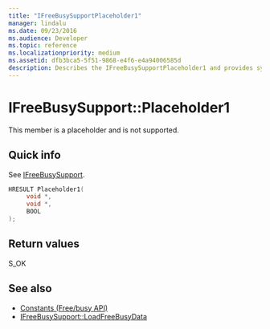 ```yaml
---
title: "IFreeBusySupportPlaceholder1"
manager: lindalu
ms.date: 09/23/2016
ms.audience: Developer
ms.topic: reference
ms.localizationpriority: medium
ms.assetid: dfb3bca5-5f51-9868-e4f6-e4a94006585d
description: Describes the IFreeBusySupportPlaceholder1 and provides syntax, return value, and additional remarks. This member is a placeholder and is not supported.
---
```


# IFreeBusySupport::Placeholder1

This member is a placeholder and is not supported.
  
## Quick info

See [IFreeBusySupport](ifreebusysupport.md).
  
```cpp
HRESULT Placeholder1( 
     void *,  
     void *, 
     BOOL  
);

```

## Return values

S_OK
  
## See also

- [Constants (Free/busy API)](constants-free-busy-api.md)
- [IFreeBusySupport::LoadFreeBusyData](ifreebusysupport-loadfreebusydata.md)

